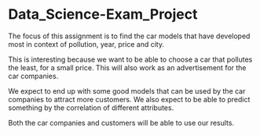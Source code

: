 # Data_Science-Exam_Project
The focus of this assignment is to find the car models that have developed most in context of pollution, year, price and city.

This is interesting because we want to be able to choose a car that pollutes the least, for a small price. This will also work as an advertisement for the car companies. 

We expect to end up with some good models that can be used by the car companies to attract more customers. We also expect to be able to predict something by the correlation of different attributes. 

Both the car companies and customers will be able to use our results. 
